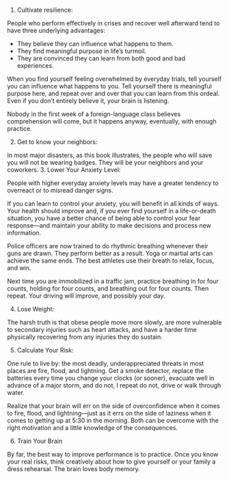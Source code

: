 1. Cultivate resilience:

People who perform effectively in crises and recover well afterward tend to have three underlying advantages:

- They believe they can influence what happens to them.
- They find meaningful purpose in life’s turmoil.
- They are convinced they can learn from both good and bad experiences.

When you find yourself feeling overwhelmed by everyday trials, tell yourself you can influence what happens to you. Tell yourself there is meaningful purpose here, and repeat over and over that you can learn from this ordeal. Even if you don’t entirely believe it, your brain is listening.

Nobody in the first week of a foreign-language class believes comprehension will come, but it happens anyway, eventually, with enough practice.

2. Get to know your neighbors:

In most major disasters, as this book illustrates, the people who will save you will not be wearing badges. They will be your neighbors and your coworkers.
3. Lower Your Anxiety Level:

People with higher everyday anxiety levels may have a greater tendency to overreact or to misread danger signs.

If you can learn to control your anxiety, you will benefit in all kinds of ways. Your health should improve and, if you ever find yourself in a life-or-death situation, you have a better chance of being able to control your fear response—and maintain your ability to make decisions and process new information.

Police officers are now trained to do rhythmic breathing whenever their guns are drawn. They perform better as a result. Yoga or martial arts can achieve the same ends. The best athletes use their breath to relax, focus, and win.

Next time you are immobilized in a traffic jam, practice breathing in for four counts, holding for four counts, and breathing out for four counts. Then repeat. Your driving will improve, and possibly your day.

4. Lose Weight:

The harsh truth is that obese people move more slowly, are more vulnerable to secondary injuries such as heart attacks, and have a harder time physically recovering from any injuries they do sustain.

5. Calculate Your Risk:

One rule to live by: the most deadly, underappreciated threats in most places are fire, flood, and lightning. Get a smoke detector, replace the batteries every time you change your clocks (or sooner), evacuate well in advance of a major storm, and do not, I repeat do not, drive or walk through water.

Realize that your brain will err on the side of overconfidence when it comes to fire, flood, and lightning—just as it errs on the side of laziness when it comes to getting up at 5:30 in the morning. Both can be overcome with the right motivation and a little knowledge of the consequences.

6.  Train Your Brain

By far, the best way to improve performance is to practice. Once you know your real risks, think creatively about how to give yourself or your family a dress rehearsal. The brain loves body memory.
